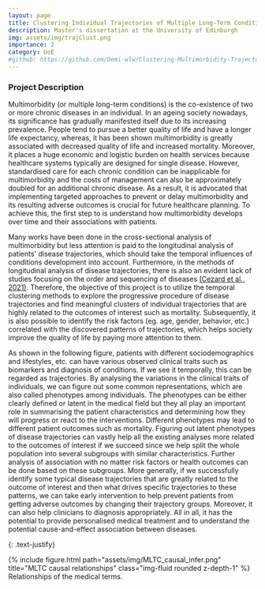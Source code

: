 ```yaml
---
layout: page
title: Clustering Individual Trajectories of Multiple Long-Term Conditions
description: Master's dissertation at the University of Edinburgh
img: assets/img/trajClust.png
importance: 2
category: UoE
#github: https://github.com/Demi-wlw/Clustering-Multimorbidity-Trajectories
---
```


### Project Description

Multimorbidity (or multiple long-term conditions) is the co-existence of two or more chronic diseases in an individual. In an ageing society nowadays, its significance has gradually manifested itself due to its increasing prevalence. People tend to pursue a better quality of life and have a longer life expectancy, whereas, it has been shown multimorbidity is greatly associated with decreased quality of life and increased mortality. Moreover, it places a huge economic and logistic burden on health services because healthcare systems typically are designed for single disease. However, standardised care for each chronic condition can be inapplicable for multimorbidity and the costs of management can also be approximately doubled for an additional chronic disease. As a result, it is advocated that implementing targeted approaches to prevent or delay multimorbidity and its resulting adverse outcomes is crucial for future healthcare planning. To achieve this, the first step to is understand how multimorbidity develops over time and their associations with patients. 

Many works have been done in the cross-sectional analysis of multimorbidity but less attention is paid to the longitudinal analysis of patients' disease trajectories, which should take the temporal influences of conditions development into account. Furthermore, in the methods of longitudinal analysis of disease trajectories, there is also an evident lack of studies focusing on the order and sequencing of diseases [(Cezard et al., 2021)](https://bmjopen.bmj.com/content/11/11/e048485). Therefore, the objective of this project is to utilize the temporal clustering methods to explore the progressive procedure of disease trajectories and find meaningful clusters of individual trajectories that are highly related to the outcomes of interest such as mortality. Subsequently, it is also possible to identify the risk factors (eg. age, gender, behavior, etc.) correlated with the discovered patterns of trajectories, which helps society improve the quality of life by paying more attention to them.

As shown in the following figure, patients with different sociodemographics and lifestyles, etc. can have various observed clinical traits such as biomarkers and diagnosis of conditions. If we see it temporally, this can be regarded as trajectories. By analysing the variations in the clinical traits of individuals, we can figure out some common representations, which are also called phenotypes among individuals. The phenotypes can be either clearly defined or latent in the medical field but they all play an important role in summarising the patient characteristics and determining how they will progress or react to the interventions. Different phenotypes may lead to different patient outcomes such as mortality. Figuring out latent phenotypes of disease trajectories can vastly help all the existing analyses more related to the outcomes of interest if we succeed since we help split the whole population into several subgroups with similar characteristics. Further analysis of association with no matter risk factors or health outcomes can be done based on these subgroups. More generally, if we successfully identify some typical disease trajectories that are greatly related to the outcome of interest and then what drives specific trajectories to these patterns, we can take early intervention to help prevent patients from getting adverse outcomes by changing their trajectory groups. Moreover, it can also help clinicians to diagnosis appropriately. All in all, it has the potential to provide personalised medical treatment and to understand the potential cause-and-effect association between diseases.

{: .text-justify}
<div class="row justify-content-sm-center">
    <div class="col-sm-6 mt-3 mt-md-0">
        {% include figure.html path="assets/img/MLTC_causal_infer.png" title="MLTC causal relationships" class="img-fluid rounded z-depth-1" %}
    </div>
</div>
<div class="caption">
    Relationships of the medical terms.
</div>
